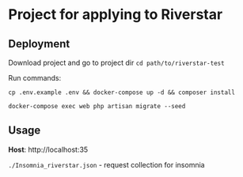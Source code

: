 # Project for applying to Riverstar
## Deployment

Download project and go to project dir `cd path/to/riverstar-test`

Run commands:

`cp .env.example .env && docker-compose up -d && composer install`

`docker-compose exec web php artisan migrate --seed`

## Usage

**Host**: http://localhost:35

`./Insomnia_riverstar.json` - request collection for insomnia
